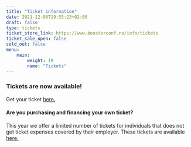 ```yaml
---
title: "Ticket information"
date: 2021-12-06T19:55:23+02:00
draft: false
type: tickets
ticket_store_link: https://www.boosterconf.no/info/tickets
ticket_sale_open: false
sold_out: false
menu:
    main:
        weight: 19
        name: "Tickets"
---
```


### Tickets are now available!

Get your ticket [here.](https://tikkio.com/tickets/34813-booster-2023)

#### Are you purchasing and financing your own ticket?

This year we offer a limited number of tickets for individuals that does not get ticket expenses covered by their employer. 
These tickets are available [here.](https://www.boosterconf.no/info/tickets)

